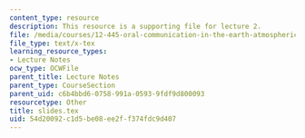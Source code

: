 ```yaml
---
content_type: resource
description: This resource is a supporting file for lecture 2.
file: /media/courses/12-445-oral-communication-in-the-earth-atmospheric-and-planetary-sciences-fall-2010/54d20092c1d5be08ee2ff374fdc9d407_slides.tex
file_type: text/x-tex
learning_resource_types:
- Lecture Notes
ocw_type: OCWFile
parent_title: Lecture Notes
parent_type: CourseSection
parent_uid: c6b4bbd6-0758-991a-0593-9fdf9d800093
resourcetype: Other
title: slides.tex
uid: 54d20092-c1d5-be08-ee2f-f374fdc9d407
---
```

